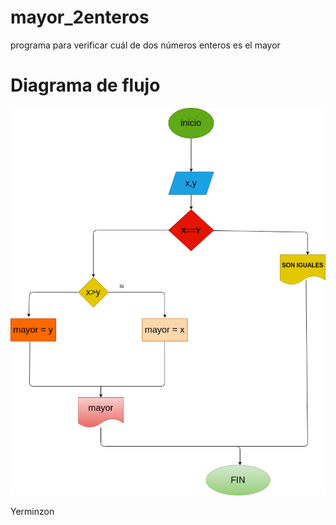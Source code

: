 # mayor_2enteros
programa para verificar cuál de dos números enteros es el mayor

# Diagrama de flujo

![diagrama de flujo](diagrama.png "diagrama de flujo")

Yerminzon